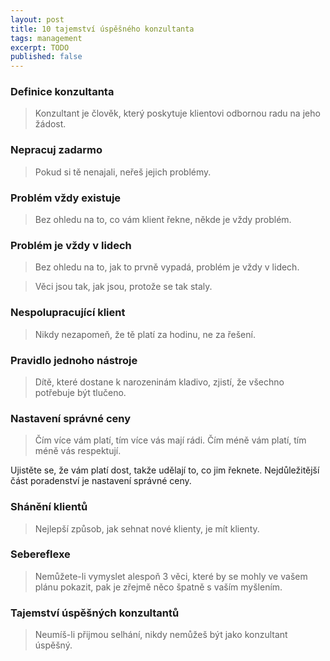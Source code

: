 ```yaml
---
layout: post
title: 10 tajemství úspěšného konzultanta
tags: management
excerpt: TODO
published: false
---
```


### Definice konzultanta

> Konzultant je člověk, který poskytuje klientovi odbornou radu na jeho žádost.

### Nepracuj zadarmo

> Pokud si tě nenajali, neřeš jejich problémy.

### Problém vždy existuje

> Bez ohledu na to, co vám klient řekne, někde je vždy problém.

### Problém je vždy v lidech

> Bez ohledu na to, jak to prvně vypadá, problém je vždy v lidech.



> Věci jsou tak, jak jsou, protože se tak staly.



### Nespolupracující klient

> Nikdy nezapomeň, že tě platí za hodinu, ne za řešení.

### Pravidlo jednoho nástroje

> Dítě, které dostane k narozeninám kladivo, zjistí, že všechno potřebuje být tlučeno.

### Nastavení správné ceny

> Čím více vám platí, tím více vás mají rádi.
> Čím méně vám platí, tím méně vás respektují.

Ujistěte se, že vám platí dost, takže udělají to, co jim řeknete.
Nejdůležitější část poradenství je nastavení správné ceny.


### Shánění klientů

> Nejlepší způsob, jak sehnat nové klienty, je mít klienty.

### Sebereflexe

> Nemůžete-li vymyslet alespoň 3 věci, které by se mohly ve vašem plánu pokazit,
> pak je zřejmě něco špatně s vaším myšlením.

### Tajemství úspěšných konzultantů

> Neumíš-li přijmou selhání, nikdy nemůžeš být jako konzultant úspěšný.
